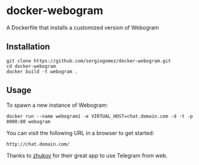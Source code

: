docker-webogram
===============

A Dockerfile that installs a customized version of Webogram

## Installation

```
git clone https://github.com/sergiogomez/docker-webogram.git
cd docker-webogram
docker build -t webogram .
```

## Usage

To spawn a new instance of Webogram:

```
docker run --name webogram1 -e VIRTUAL_HOST=chat.domain.com -d -t -p 8000:80 webogram
```

You can visit the following URL in a browser to get started:

```
http://chat.domain.com/
```

Thanks to [zhukov](https://github.com/zhukov) for their great app to use Telegram from web.
